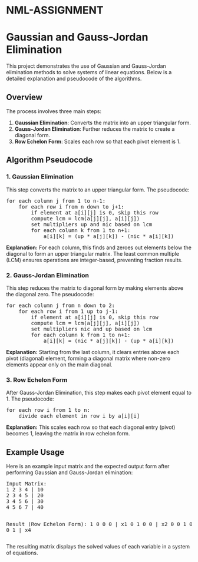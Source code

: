 # NML-ASSIGNMENT


<title>Gaussian and Gauss-Jordan Elimination Methods</title>
</head>
<body>

<h1>Gaussian and Gauss-Jordan Elimination</h1>

<p>This project demonstrates the use of Gaussian and Gauss-Jordan elimination methods to solve systems of linear equations. Below is a detailed explanation and pseudocode of the algorithms.</p>

<h2>Overview</h2>
<p>The process involves three main steps:</p>
<ol>
  <li><strong>Gaussian Elimination</strong>: Converts the matrix into an upper triangular form.</li>
  <li><strong>Gauss-Jordan Elimination</strong>: Further reduces the matrix to create a diagonal form.</li>
  <li><strong>Row Echelon Form</strong>: Scales each row so that each pivot element is 1.</li>
</ol>

<h2>Algorithm Pseudocode</h2>

<h3>1. Gaussian Elimination</h3>
<p>This step converts the matrix to an upper triangular form. The pseudocode:</p>
<pre>
for each column j from 1 to n-1:
    for each row i from n down to j+1:
        if element at a[i][j] is 0, skip this row
        compute lcm = lcm(a[j][j], a[i][j])
        set multipliers up and nic based on lcm
        for each column k from 1 to n+1:
            a[i][k] = (up * a[j][k]) - (nic * a[i][k])
</pre>

<p><strong>Explanation:</strong> For each column, this finds and zeroes out elements below the diagonal to form an upper triangular matrix. The least common multiple (LCM) ensures operations are integer-based, preventing fraction results.</p>

<h3>2. Gauss-Jordan Elimination</h3>
<p>This step reduces the matrix to diagonal form by making elements above the diagonal zero. The pseudocode:</p>
<pre>
for each column j from n down to 2:
    for each row i from 1 up to j-1:
        if element at a[i][j] is 0, skip this row
        compute lcm = lcm(a[j][j], a[i][j])
        set multipliers nic and up based on lcm
        for each column k from 1 to n+1:
            a[i][k] = (nic * a[j][k]) - (up * a[i][k])
</pre>

<p><strong>Explanation:</strong> Starting from the last column, it clears entries above each pivot (diagonal) element, forming a diagonal matrix where non-zero elements appear only on the main diagonal.</p>

<h3>3. Row Echelon Form</h3>
<p>After Gauss-Jordan Elimination, this step makes each pivot element equal to 1. The pseudocode:</p>
<pre>
for each row i from 1 to n:
    divide each element in row i by a[i][i]
</pre>

<p><strong>Explanation:</strong> This scales each row so that each diagonal entry (pivot) becomes 1, leaving the matrix in row echelon form.</p>

<h2>Example Usage</h2>
<p>Here is an example input matrix and the expected output form after performing Gaussian and Gauss-Jordan elimination:</p>
<pre>
Input Matrix:
1 2 3 4 | 10
2 3 4 5 | 20
3 4 5 6 | 30
4 5 6 7 | 40

Result (Row Echelon Form):
1 0 0 0 | x1
0 1 0 0 | x2
0 0 1 0 | x3
0 0 0 1 | x4
</pre>

<p>The resulting matrix displays the solved values of each variable in a system of equations.</p>

</body>
</html>
